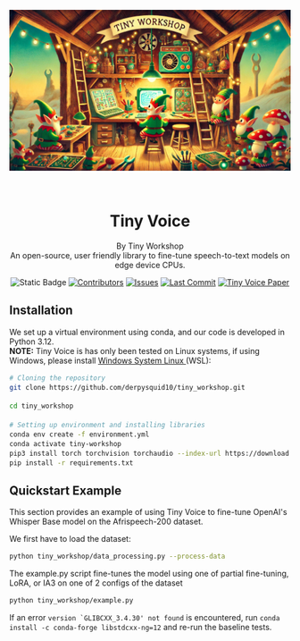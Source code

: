 <p align="center">
   <img src="figures/tiny_workshop_banner.jpg" width="800" title="hover text">

</p>
<br />

<div align="center">

# Tiny Voice 
By Tiny Workshop<br/>
An open-source, user friendly library to fine-tune speech-to-text models on edge device CPUs. <br/>


![Static Badge](https://img.shields.io/badge/python-3.12-blue?style=flat&logo=Python)
[![Contributors](https://img.shields.io/github/contributors/derpysquid10/tiny_workshop?style=flat&logo=github)](https://github.com/derpysquid10/tiny_workshop/graphs/contributors)
[![Issues](https://img.shields.io/github/issues/derpysquid10/tiny_workshop?style=flat&logo=target)](https://github.com/derpysquid10/tiny_workshop/issues)
[![Last Commit](https://img.shields.io/github/last-commit/derpysquid10/tiny_workshop?style=flat&logo=git)](https://github.com/derpysquid10/tiny_workshop/commits)
[![Tiny Voice Paper](https://img.shields.io/badge/Tiny%20Voice-Paper-red?style=flat&logo=carrd)](https://github.com/derpysquid10/tiny_workshop/blob/main/Tiny_Voice.pdf)





</div>


## Installation
We set up a virtual environment using conda, and our code is developed in Python 3.12.<br/>
**NOTE:** Tiny Voice is has only been tested on Linux systems, if using Windows, please install [Windows System Linux ](https://learn.microsoft.com/en-us/windows/wsl/setup/environment#set-up-your-linux-username-and-password) (WSL):

```bash
# Cloning the repository
git clone https://github.com/derpysquid10/tiny_workshop.git

cd tiny_workshop

# Setting up environment and installing libraries
conda env create -f environment.yml
conda activate tiny-workshop
pip3 install torch torchvision torchaudio --index-url https://download.pytorch.org/whl/cpu  # We want the CPU version of pytorch
pip install -r requirements.txt
```

## Quickstart Example

This section provides an example of using Tiny Voice to fine-tune OpenAI's Whisper Base model on the Afrispeech-200 dataset.

We first have to load the dataset:
```bash
python tiny_workshop/data_processing.py --process-data
```

The example.py script fine-tunes the model using one of partial fine-tuning, LoRA, or IA3 on one of 2 configs of the dataset
```bash
python tiny_workshop/example.py
```

If an error ```version `GLIBCXX_3.4.30' not found``` is encountered, run ```conda install -c conda-forge libstdcxx-ng=12``` and re-run the baseline tests.





